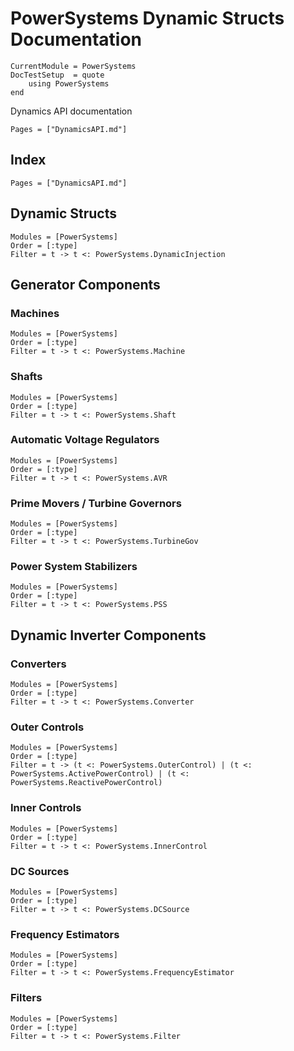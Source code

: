 # PowerSystems Dynamic Structs Documentation

```@meta
CurrentModule = PowerSystems
DocTestSetup  = quote
    using PowerSystems
end
```

Dynamics API documentation

```@contents
Pages = ["DynamicsAPI.md"]
```

## Index

```@index
Pages = ["DynamicsAPI.md"]
```

## Dynamic Structs

```@autodocs
Modules = [PowerSystems]
Order = [:type]
Filter = t -> t <: PowerSystems.DynamicInjection
```

## Generator Components

### Machines

```@autodocs
Modules = [PowerSystems]
Order = [:type]
Filter = t -> t <: PowerSystems.Machine
```

### Shafts

```@autodocs
Modules = [PowerSystems]
Order = [:type]
Filter = t -> t <: PowerSystems.Shaft
```

### Automatic Voltage Regulators

```@autodocs
Modules = [PowerSystems]
Order = [:type]
Filter = t -> t <: PowerSystems.AVR
```

### Prime Movers / Turbine Governors

```@autodocs
Modules = [PowerSystems]
Order = [:type]
Filter = t -> t <: PowerSystems.TurbineGov
```

### Power System Stabilizers

```@autodocs
Modules = [PowerSystems]
Order = [:type]
Filter = t -> t <: PowerSystems.PSS
```

## Dynamic Inverter Components

### Converters

```@autodocs
Modules = [PowerSystems]
Order = [:type]
Filter = t -> t <: PowerSystems.Converter
```

### Outer Controls

```@autodocs
Modules = [PowerSystems]
Order = [:type]
Filter = t -> (t <: PowerSystems.OuterControl) | (t <: PowerSystems.ActivePowerControl) | (t <: PowerSystems.ReactivePowerControl)
```

### Inner Controls

```@autodocs
Modules = [PowerSystems]
Order = [:type]
Filter = t -> t <: PowerSystems.InnerControl
```

### DC Sources

```@autodocs
Modules = [PowerSystems]
Order = [:type]
Filter = t -> t <: PowerSystems.DCSource
```

### Frequency Estimators

```@autodocs
Modules = [PowerSystems]
Order = [:type]
Filter = t -> t <: PowerSystems.FrequencyEstimator
```

### Filters

```@autodocs
Modules = [PowerSystems]
Order = [:type]
Filter = t -> t <: PowerSystems.Filter
```
